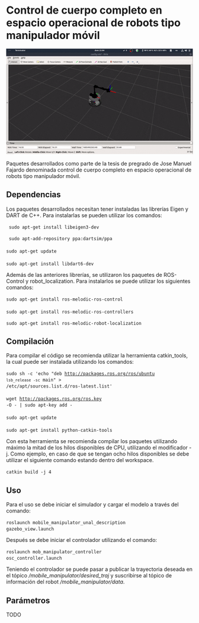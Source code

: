 # Control de cuerpo completo en espacio operacional de robots tipo manipulador móvil
 
<img src="./docs/img/mobile_manipulator_demo.gif"/>

Paquetes desarrollados como parte de la tesis de pregrado de Jose Manuel Fajardo denominada control de cuerpo completo en espacio operacional de robots tipo manipulador móvil.
 
## Dependencias
 
Los paquetes desarrollados necesitan tener instaladas las librerías Eigen y DART de C++. Para instalarlas se pueden utilizar los comandos:
 
<code> sudo apt-get install libeigen3-dev</code>
 
<code> sudo apt-add-repository ppa:dartsim/ppa \
sudo apt-get update  \
sudo apt-get install libdart6-dev 
</code>
 
Además de las anteriores librerías, se utilizaron los paquetes de ROS-Control y robot_localization. Para instalarlos se puede utilizar los siguientes comandos:
 
<code>sudo apt-get install ros-melodic-ros-control  \
sudo apt-get install ros-melodic-ros-controllers</code>
 
<code>sudo apt-get install ros-melodic-robot-localization</code>
 
## Compilación
 
Para compilar el código se recomienda utilizar la herramienta catkin_tools, la cual puede ser instalada utilizando los comandos:
 
<code>sudo sh -c 'echo "deb http://packages.ros.org/ros/ubuntu `lsb_release -sc` main" > /etc/apt/sources.list.d/ros-latest.list'  \
wget http://packages.ros.org/ros.key -O - | sudo apt-key add -  \
sudo apt-get update  \
sudo apt-get install python-catkin-tools</code>
 
Con esta herramienta se recomienda compilar los paquetes utilizando máximo la mitad de los hilos disponibles de CPU, utilizando el modificador -j. Como ejemplo, en caso de que se tengan ocho hilos disponibles se debe utilizar el siguiente comando estando dentro del workspace.
 
<code>catkin build -j 4</code>
 
## Uso
 
Para el uso se debe iniciar el simulador y cargar el modelo a través del comando:
 
<code>roslaunch mobile_manipulator_unal_description gazebo_view.launch </code>
 
Después se debe iniciar el controlador utilizando el comando:
 
<code>roslaunch mob_manipulator_controller osc_controller.launch</code>
 
Teniendo el controlador se puede pasar a publicar la trayectoria deseada en el tópico */mobile_manipulator/desired_traj* y suscribirse al tópico de información del robot */mobile_manipulator/data*.
 
## Parámetros
 
TODO

